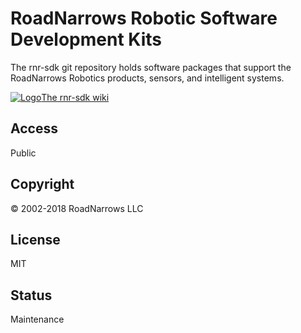 # RoadNarrows Robotic Software Development Kits
The rnr-sdk git repository holds software packages that support the
RoadNarrows Robotics products, sensors, and intelligent systems.

[![Logo][rnlogo]The rnr-sdk wiki][wiki]

## Access
Public

## Copyright
&#169; 2002-2018 RoadNarrows LLC

## License
MIT

## Status
Maintenance

<!-- references and media -->
[wiki]: https://github.com/roadnarrows-robotics/rnr-sdk/wiki
[rnlogo]: https://github.com/roadnarrows-robotics/rnr-sdk/wiki/images/RNLogo.png
